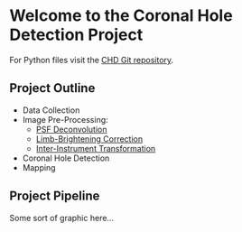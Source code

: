 # Welcome to the Coronal Hole Detection Project

For Python files visit the [CHD Git repository](https://github.com/predsci/CHD).  

## Project Outline

* Data Collection
* Image Pre-Processing:
    * [PSF Deconvolution](../ipp/psf)
    * [Limb-Brightening Correction](../ipp/lbc)
    * [Inter-Instrument Transformation](../ipp/iit)
* Coronal Hole Detection
* Mapping

## Project Pipeline
Some sort of graphic here...

